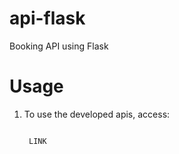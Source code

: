 # api-flask
Booking API using Flask

# Usage
1. To use the developed apis, access:
    <pre><code>
    LINK
    </code></pre>
